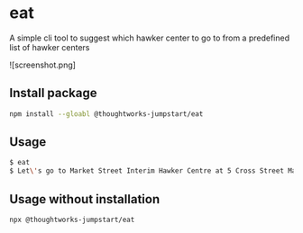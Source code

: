 # eat

A simple cli tool to suggest which hawker center to go to from a predefined list of hawker centers

![screenshot.png]

## Install package

```sh
npm install --gloabl @thoughtworks-jumpstart/eat
```

## Usage

```sh
$ eat
$ Let\'s go to Market Street Interim Hawker Centre at 5 Cross Street Market Street
```

## Usage without installation

```sh
npx @thoughtworks-jumpstart/eat
```
